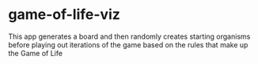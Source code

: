 # game-of-life-viz
This app generates a board and then randomly               creates starting organisms before playing out iterations of the game based on the rules that make up the Game of Life
